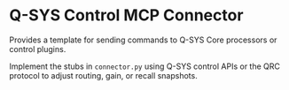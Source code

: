# Q-SYS Control MCP Connector

Provides a template for sending commands to Q-SYS Core processors or control plugins.

Implement the stubs in `connector.py` using Q-SYS control APIs or the QRC protocol to adjust routing, gain, or recall snapshots.

